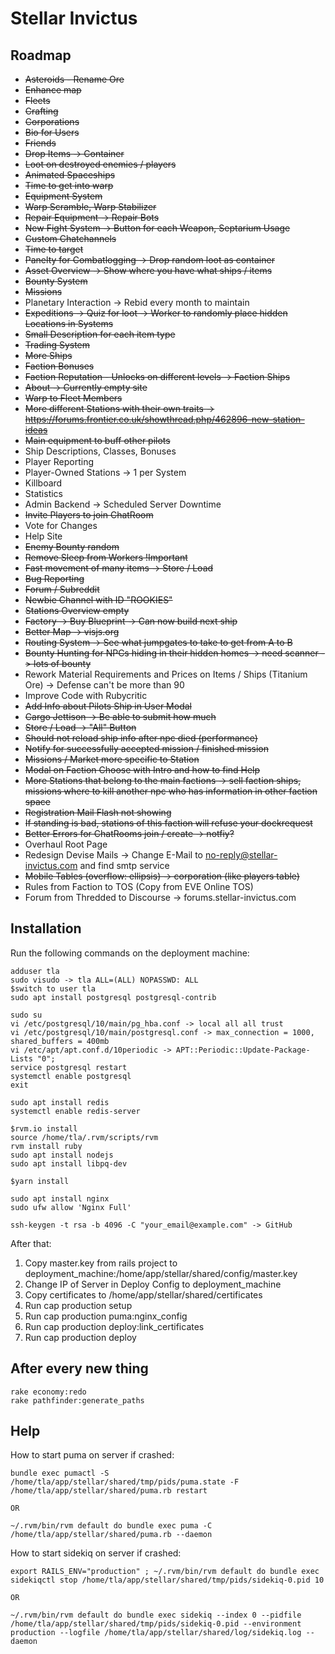 # Stellar Invictus

## Roadmap

- ~~Asteroids - Rename Ore~~
- ~~Enhance map~~
- ~~Fleets~~
- ~~Crafting~~
- ~~Corporations~~
- ~~Bio for Users~~
- ~~Friends~~
- ~~Drop Items -> Container~~
- ~~Loot on destroyed enemies / players~~
- ~~Animated Spaceships~~
- ~~Time to get into warp~~
- ~~Equipment System~~
- ~~Warp Scramble, Warp Stabilizer~~
- ~~Repair Equipment -> Repair Bots~~
- ~~New Fight System -> Button for each Weapon, Septarium Usage~~
- ~~Custom Chatchannels~~
- ~~Time to target~~
- ~~Panelty for Combatlogging -> Drop random loot as container~~
- ~~Asset Overview -> Show where you have what ships / items~~
- ~~Bounty System~~
- ~~Missions~~
- Planetary Interaction -> Rebid every month to maintain
- ~~Expeditions -> Quiz for loot -> Worker to randomly place hidden Locations in Systems~~
- ~~Small Description for each item type~~
- ~~Trading System~~
- ~~More Ships~~
- ~~Faction Bonuses~~
- ~~Faction Reputation - Unlocks on different levels -> Faction Ships~~
- ~~About -> Currently empty site~~
- ~~Warp to Fleet Members~~
- ~~More different Stations with their own traits -> https://forums.frontier.co.uk/showthread.php/462896-new-station-ideas~~
- ~~Main equipment to buff other pilots~~
- Ship Descriptions, Classes, Bonuses
- Player Reporting
- Player-Owned Stations -> 1 per System
- Killboard
- Statistics
- Admin Backend -> Scheduled Server Downtime
- ~~Invite Players to join ChatRoom~~
- Vote for Changes
- Help Site
- ~~Enemy Bounty random~~
- ~~Remove Sleep from Workers !Important~~
- ~~Fast movement of many items -> Store / Load~~
- ~~Bug Reporting~~
- ~~Forum / Subreddit~~
- ~~Newbie Channel with ID "ROOKIES"~~
- ~~Stations Overview empty~~
- ~~Factory -> Buy Blueprint -> Can now build next ship~~
- ~~Better Map -> visjs.org~~
- ~~Routing System -> See what jumpgates to take to get from A to B~~
- ~~Bounty Hunting for NPCs hiding in their hidden homes -> need scanner -> lots of bounty~~
- Rework Material Requirements and Prices on Items / Ships (Titanium Ore) -> Defense can't be more than 90
- Improve Code with Rubycritic
- ~~Add Info about Pilots Ship in User Modal~~
- ~~Cargo Jettison -> Be able to submit how much~~
- ~~Store / Load -> "All" Button~~
- ~~Should not reload ship info after npc died (performance)~~
- ~~Notify for successfully accepted mission / finished mission~~
- ~~Missions / Market more specific to Station~~
- ~~Modal on Faction Choose with Intro and how to find Help~~
- ~~More Stations that belong to the main factions -> sell faction ships, missions where to kill another npc who has information in other faction space~~
- ~~Registration Mail Flash not showing~~
- ~~If standing is bad, stations of this faction will refuse your dockrequest~~
- ~~Better Errors for ChatRooms join / create -> notfiy?~~
- Overhaul Root Page
- Redesign Devise Mails -> Change E-Mail to no-reply@stellar-invictus.com and find smtp service
- ~~Mobile Tables (overflow: ellipsis) -> corporation (like players table)~~
- Rules from Faction to TOS (Copy from EVE Online TOS)
- Forum from Thredded to Discourse -> forums.stellar-invictus.com
 
## Installation

Run the following commands on the deployment machine:
```
adduser tla
sudo visudo -> tla ALL=(ALL) NOPASSWD: ALL
$switch to user tla
sudo apt install postgresql postgresql-contrib

sudo su
vi /etc/postgresql/10/main/pg_hba.conf -> local all all trust
vi /etc/postgresql/10/main/postgresql.conf -> max_connection = 1000, shared_buffers = 400mb
vi /etc/apt/apt.conf.d/10periodic -> APT::Periodic::Update-Package-Lists "0";
service postgresql restart
systemctl enable postgresql
exit

sudo apt install redis
systemctl enable redis-server

$rvm.io install
source /home/tla/.rvm/scripts/rvm
rvm install ruby
sudo apt install nodejs
sudo apt install libpq-dev

$yarn install

sudo apt install nginx
sudo ufw allow 'Nginx Full'

ssh-keygen -t rsa -b 4096 -C "your_email@example.com" -> GitHub
```

After that:
1. Copy master.key from rails project to deployment_machine:/home/app/stellar/shared/config/master.key
2. Change IP of Server in Deploy Config to deployment_machine
3. Copy certificates to /home/app/stellar/shared/certificates
4. Run cap production setup
5. Run cap production puma:nginx_config
6. Run cap production deploy:link_certificates
7. Run cap production deploy

## After every new thing
```
rake economy:redo
rake pathfinder:generate_paths
```

## Help

How to start puma on server if crashed:
```
bundle exec pumactl -S /home/tla/app/stellar/shared/tmp/pids/puma.state -F /home/tla/app/stellar/shared/puma.rb restart

OR

~/.rvm/bin/rvm default do bundle exec puma -C /home/tla/app/stellar/shared/puma.rb --daemon
```

How to start sidekiq on server if crashed:
```
export RAILS_ENV="production" ; ~/.rvm/bin/rvm default do bundle exec sidekiqctl stop /home/tla/app/stellar/shared/tmp/pids/sidekiq-0.pid 10

OR

~/.rvm/bin/rvm default do bundle exec sidekiq --index 0 --pidfile /home/tla/app/stellar/shared/tmp/pids/sidekiq-0.pid --environment production --logfile /home/tla/app/stellar/shared/log/sidekiq.log --daemon
```

